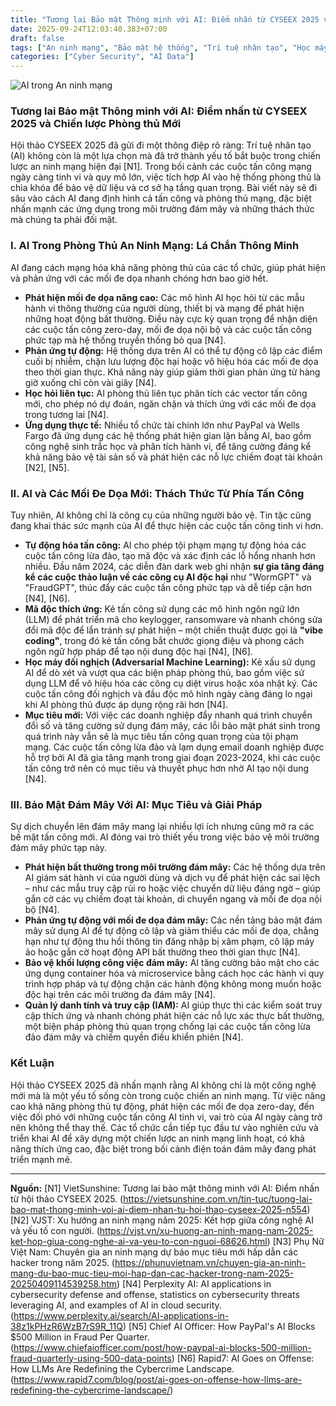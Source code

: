 ```yaml
---
title: "Tương lai Bảo mật Thông minh với AI: Điểm nhấn từ CYSEEX 2025 và Chiến lược Phòng thủ Mới"
date: 2025-09-24T12:03:40.383+07:00
draft: false
tags: ["An ninh mạng", "Bảo mật hệ thống", "Trí tuệ nhân tạo", "Học máy", "Tấn công mạng", "Phòng thủ mạng", "Threat Intelligence", "Malware", "Phishing", "Hạ tầng đám mây"]
categories: ["Cyber Security", "AI Data"]
---
```


![AI trong An ninh mạng](/images/2025/AI%20trong%20An%20ninh%20m%E1%BA%A1ng/isometric-ai-cyber-security-infographic_23-2149350887.jpg)

### Tương lai Bảo mật Thông minh với AI: Điểm nhấn từ CYSEEX 2025 và Chiến lược Phòng thủ Mới

Hội thảo CYSEEX 2025 đã gửi đi một thông điệp rõ ràng: Trí tuệ nhân tạo (AI) không còn là một lựa chọn mà đã trở thành yếu tố bắt buộc trong chiến lược an ninh mạng hiện đại [N1]. Trong bối cảnh các cuộc tấn công mạng ngày càng tinh vi và quy mô lớn, việc tích hợp AI vào hệ thống phòng thủ là chìa khóa để bảo vệ dữ liệu và cơ sở hạ tầng quan trọng. Bài viết này sẽ đi sâu vào cách AI đang định hình cả tấn công và phòng thủ mạng, đặc biệt nhấn mạnh các ứng dụng trong môi trường đám mây và những thách thức mà chúng ta phải đối mặt.

### I. AI Trong Phòng Thủ An Ninh Mạng: Lá Chắn Thông Minh

AI đang cách mạng hóa khả năng phòng thủ của các tổ chức, giúp phát hiện và phản ứng với các mối đe dọa nhanh chóng hơn bao giờ hết.

*   **Phát hiện mối đe dọa nâng cao:** Các mô hình AI học hỏi từ các mẫu hành vi thông thường của người dùng, thiết bị và mạng để phát hiện những hoạt động bất thường. Điều này cực kỳ quan trọng để nhận diện các cuộc tấn công zero-day, mối đe dọa nội bộ và các cuộc tấn công phức tạp mà hệ thống truyền thống bỏ qua [N4].
*   **Phản ứng tự động:** Hệ thống dựa trên AI có thể tự động cô lập các điểm cuối bị nhiễm, chặn lưu lượng độc hại hoặc vô hiệu hóa các mối đe dọa theo thời gian thực. Khả năng này giúp giảm thời gian phản ứng từ hàng giờ xuống chỉ còn vài giây [N4].
*   **Học hỏi liên tục:** AI phòng thủ liên tục phân tích các vector tấn công mới, cho phép nó dự đoán, ngăn chặn và thích ứng với các mối đe dọa trong tương lai [N4].
*   **Ứng dụng thực tế:** Nhiều tổ chức tài chính lớn như PayPal và Wells Fargo đã ứng dụng các hệ thống phát hiện gian lận bằng AI, bao gồm công nghệ sinh trắc học và phân tích hành vi, để tăng cường đáng kể khả năng bảo vệ tài sản số và phát hiện các nỗ lực chiếm đoạt tài khoản [N2], [N5].

### II. AI và Các Mối Đe Dọa Mới: Thách Thức Từ Phía Tấn Công

Tuy nhiên, AI không chỉ là công cụ của những người bảo vệ. Tin tặc cũng đang khai thác sức mạnh của AI để thực hiện các cuộc tấn công tinh vi hơn.

*   **Tự động hóa tấn công:** AI cho phép tội phạm mạng tự động hóa các cuộc tấn công lừa đảo, tạo mã độc và xác định các lỗ hổng nhanh hơn nhiều. Đầu năm 2024, các diễn đàn dark web ghi nhận **sự gia tăng đáng kể các cuộc thảo luận về các công cụ AI độc hại** như "WormGPT" và "FraudGPT", thúc đẩy các cuộc tấn công phức tạp và dễ tiếp cận hơn [N4], [N6].
*   **Mã độc thích ứng:** Kẻ tấn công sử dụng các mô hình ngôn ngữ lớn (LLM) để phát triển mã cho keylogger, ransomware và nhanh chóng sửa đổi mã độc để lẩn tránh sự phát hiện – một chiến thuật được gọi là **"vibe coding"**, trong đó kẻ tấn công bắt chước giọng điệu và phong cách ngôn ngữ hợp pháp để tạo nội dung độc hại [N4], [N6].
*   **Học máy đối nghịch (Adversarial Machine Learning):** Kẻ xấu sử dụng AI để dò xét và vượt qua các biện pháp phòng thủ, bao gồm việc sử dụng LLM để vô hiệu hóa các công cụ diệt virus hoặc xóa nhật ký. Các cuộc tấn công đối nghịch và đầu độc mô hình ngày càng đáng lo ngại khi AI phòng thủ được áp dụng rộng rãi hơn [N4].
*   **Mục tiêu mới:** Với việc các doanh nghiệp đẩy nhanh quá trình chuyển đổi số và tăng cường sử dụng đám mây, các lỗi bảo mật phát sinh trong quá trình này vẫn sẽ là mục tiêu tấn công quan trọng của tội phạm mạng. Các cuộc tấn công lừa đảo và lạm dụng email doanh nghiệp được hỗ trợ bởi AI đã gia tăng mạnh trong giai đoạn 2023-2024, khi các cuộc tấn công trở nên có mục tiêu và thuyết phục hơn nhờ AI tạo nội dung [N4].

### III. Bảo Mật Đám Mây Với AI: Mục Tiêu và Giải Pháp

Sự dịch chuyển lên đám mây mang lại nhiều lợi ích nhưng cũng mở ra các bề mặt tấn công mới. AI đóng vai trò thiết yếu trong việc bảo vệ môi trường đám mây phức tạp này.

*   **Phát hiện bất thường trong môi trường đám mây:** Các hệ thống dựa trên AI giám sát hành vi của người dùng và dịch vụ để phát hiện các sai lệch – như các mẫu truy cập rủi ro hoặc việc chuyển dữ liệu đáng ngờ – giúp gắn cờ các vụ chiếm đoạt tài khoản, di chuyển ngang và mối đe dọa nội bộ [N4].
*   **Phản ứng tự động với mối đe dọa đám mây:** Các nền tảng bảo mật đám mây sử dụng AI để tự động cô lập và giảm thiểu các mối đe dọa, chẳng hạn như tự động thu hồi thông tin đăng nhập bị xâm phạm, cô lập máy ảo hoặc gắn cờ hoạt động API bất thường theo thời gian thực [N4].
*   **Bảo vệ khối lượng công việc đám mây:** AI tăng cường bảo mật cho các ứng dụng container hóa và microservice bằng cách học các hành vi quy trình hợp pháp và tự động chặn các hành động không mong muốn hoặc độc hại trên các môi trường đa đám mây [N4].
*   **Quản lý danh tính và truy cập (IAM):** AI giúp thực thi các kiểm soát truy cập thích ứng và nhanh chóng phát hiện các nỗ lực xác thực bất thường, một biện pháp phòng thủ quan trọng chống lại các cuộc tấn công lừa đảo đám mây và chiếm quyền điều khiển phiên [N4].

### Kết Luận

Hội thảo CYSEEX 2025 đã nhấn mạnh rằng AI không chỉ là một công nghệ mới mà là một yếu tố sống còn trong cuộc chiến an ninh mạng. Từ việc nâng cao khả năng phòng thủ tự động, phát hiện các mối đe dọa zero-day, đến việc đối phó với những cuộc tấn công AI tinh vi, vai trò của AI ngày càng trở nên không thể thay thế. Các tổ chức cần tiếp tục đầu tư vào nghiên cứu và triển khai AI để xây dựng một chiến lược an ninh mạng linh hoạt, có khả năng thích ứng cao, đặc biệt trong bối cảnh điện toán đám mây đang phát triển mạnh mẽ.

---

**Nguồn:**
[N1] VietSunshine: Tương lai bảo mật thông minh với AI: Điểm nhấn từ hội thảo CYSEEX 2025. (https://vietsunshine.com.vn/tin-tuc/tuong-lai-bao-mat-thong-minh-voi-ai-diem-nhan-tu-hoi-thao-cyseex-2025-n554)
[N2] VJST: Xu hướng an ninh mạng năm 2025: Kết hợp giữa công nghệ AI và yếu tố con người. (https://vjst.vn/xu-huong-an-ninh-mang-nam-2025-ket-hop-giua-cong-nghe-ai-va-yeu-to-con-nguoi-68626.html)
[N3] Phụ Nữ Việt Nam: Chuyên gia an ninh mạng dự báo mục tiêu mới hấp dẫn các hacker trong năm 2025. (https://phunuvietnam.vn/chuyen-gia-an-ninh-mang-du-bao-muc-tieu-moi-hap-dan-cac-hacker-trong-nam-2025-20250409114539258.htm)
[N4] Perplexity AI: AI applications in cybersecurity defense and offense, statistics on cybersecurity threats leveraging AI, and examples of AI in cloud security. (https://www.perplexity.ai/search/AI-applications-in-38z1kPHzR6WzB7rS9R_11Q)
[N5] Chief AI Officer: How PayPal's AI Blocks $500 Million in Fraud Per Quarter. (https://www.chiefaiofficer.com/post/how-paypal-ai-blocks-500-million-fraud-quarterly-using-500-data-points)
[N6] Rapid7: AI Goes on Offense: How LLMs Are Redefining the Cybercrime Landscape. (https://www.rapid7.com/blog/post/ai-goes-on-offense-how-llms-are-redefining-the-cybercrime-landscape/)